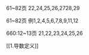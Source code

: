 61~82页
22,24,25,26,2728,29

61~82页
例1,2,4,5,6,7,8,9,11,12

660:12~13页
21,22,23,24,25,26

[[1.导数定义]]

